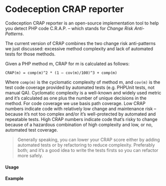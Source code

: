 # Codeception CRAP reporter

Codeception CRAP reporter is an open-source implementation tool to help you detect PHP code C.R.A.P. – which stands for *Change Risk Anti-Patterns*.

The current version of CRAP combines the two change risk anti-patterns we just discussed: excessive method complexity and lack of automated tests for those methods.

Given a PHP method m, CRAP for m is calculated as follows:

    CRAP(m) = comp(m)^2 * (1 – cov(m)/100)^3 + comp(m)

Where `comp(m)` is the cyclomatic complexity of method m, and `cov(m)` is the test code coverage provided by automated tests (e.g. PHPUnit tests, not manual QA). Cyclomatic complexity is a well-known and widely used metric and it’s calculated as one plus the number of unique decisions in the method. For code coverage we use basis path coverage. Low CRAP numbers indicate code with relatively low change and maintenance risk – because it’s not too complex and/or it’s well-protected by automated and repeatable tests. High CRAP numbers indicate code that’s risky to change because of a hazardous combination of high complexity and low, or no, automated test coverage.

> Generally speaking, you can lower your CRAP score either by adding automated tests or by refactoring to reduce complexity. Preferably both; and it’s a good idea to write the tests firsts so you can refactor more safely.

#### Usage

#### Example
